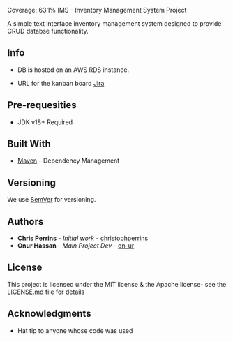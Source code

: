 Coverage: 63.1%
IMS - Inventory Management System Project

A simple text interface inventory management system designed to provide CRUD databse functionality.

## Info

* DB is hosted on an AWS RDS instance.

* URL for the kanban board [Jira](https://och.atlassian.net/jira/software/projects/IMS/boards/1)

## Pre-requesities 

* JDK v18+ Required

## Built With

* [Maven](https://maven.apache.org/) - Dependency Management

## Versioning

We use [SemVer](http://semver.org/) for versioning.

## Authors

* **Chris Perrins** - *Initial work* - [christophperrins](https://github.com/christophperrins)
* **Onur Hassan** - *Main Project Dev* - [on-ur](https://github.com/on-ur)

## License

This project is licensed under the MIT license & the Apache license- see the [LICENSE.md](LICENSE.md) file for details 


## Acknowledgments

* Hat tip to anyone whose code was used
